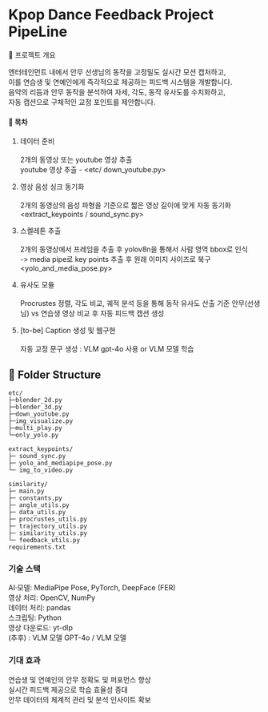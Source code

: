 # Kpop Dance Feedback Project PipeLine

📖 프로젝트 개요

엔터테인먼트 내에서 안무 선생님의 동작을 고정밀도 실시간 모션 캡처하고, <br>
이를 연습생 및 연예인에게 즉각적으로 제공하는 피드백 시스템을 개발합니다. <br>
음악의 리듬과 안무 동작을 분석하여 자세, 각도, 동작 유사도를 수치화하고, <br>
자동 캡션으로 구체적인 교정 포인트를 제안합니다. <br>

#### 📑 목차

1. 데이터 준비<br><br>
2개의 동영상 또는 youtube 영상 추출 <br>
youtube 영상 추출 - <etc/ down_youtube.py> <br>


3. 영상 음성 싱크 동기화<br><br>
2개의 동영상의 음성 파형을 기준으로 짧은 영상 길이에 맞게 자동 동기화<br>
<extract_keypoints / sound_sync.py><br>

4. 스켈레톤 추출<br><br>
2개의 동영상에서 프레임을 추출 후 yolov8n을 통해서 사람 영역 bbox로 인식 <br>
-> media pipe로 key points 추출 후 원래 이미지 사이즈로 북구<br>
<yolo_and_media_pose.py>
5. 유사도 모듈<br><br>
Procrustes 정렬, 각도 비교, 궤적 분석 등을 통해 동작 유사도 산출
기준 안무(선생님) vs 연습생 영상 비교 후 자동 피드백 캡션 생성 <similarity/>

6. [to-be] Caption 생성 및 웹구현<br><br>
자동 교정 문구 생성 : VLM gpt-4o 사용 or VLM 모델 학습<br>

## 📂 Folder Structure

```text
etc/
├─blender_2d.py
├─blender_3d.py
├─down_youtube.py
├─img_visualize.py
├─multi_play.py
└─only_yolo.py

extract_keypoints/
├─ sound_sync.py
├─ yolo_and_mediapipe_pose.py
└─ img_to_video.py

similarity/
├─ main.py
├─ constants.py
├─ angle_utils.py
├─ data_utils.py
├─ procrustes_utils.py
├─ trajectory_utils.py
├─ similarity_utils.py
└─ feedback_utils.py
requirements.txt
````

### 기술 스택

AI·모델: MediaPipe Pose, PyTorch, DeepFace (FER)<br>
영상 처리: OpenCV, NumPy<br>
데이터 처리: pandas<br>
스크립팅: Python<br>
영상 다운로드: yt-dlp<br>
(추후) : VLM 모델 GPT-4o / VLM 모델<br>

### 기대 효과

연습생 및 연예인의 안무 정확도 및 퍼포먼스 향상<br>
실시간 피드백 제공으로 학습 효율성 증대<br>
안무 데이터의 체계적 관리 및 분석 인사이트 확보<br>

